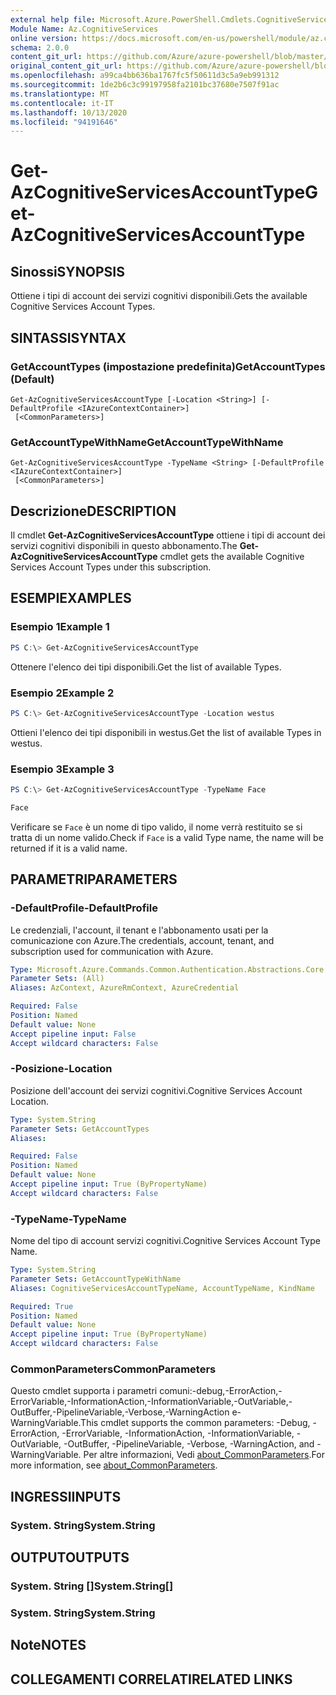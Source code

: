 ```yaml
---
external help file: Microsoft.Azure.PowerShell.Cmdlets.CognitiveServices.dll-Help.xml
Module Name: Az.CognitiveServices
online version: https://docs.microsoft.com/en-us/powershell/module/az.cognitiveservices/get-azcognitiveservicesaccounttype
schema: 2.0.0
content_git_url: https://github.com/Azure/azure-powershell/blob/master/src/CognitiveServices/CognitiveServices/help/Get-AzCognitiveServicesAccountType.md
original_content_git_url: https://github.com/Azure/azure-powershell/blob/master/src/CognitiveServices/CognitiveServices/help/Get-AzCognitiveServicesAccountType.md
ms.openlocfilehash: a99ca4bb636ba1767fc5f50611d3c5a9eb991312
ms.sourcegitcommit: 1de2b6c3c99197958fa2101bc37680e7507f91ac
ms.translationtype: MT
ms.contentlocale: it-IT
ms.lasthandoff: 10/13/2020
ms.locfileid: "94191646"
---
```

# <span data-ttu-id="6886e-101">Get-AzCognitiveServicesAccountType</span><span class="sxs-lookup"><span data-stu-id="6886e-101">Get-AzCognitiveServicesAccountType</span></span>

## <span data-ttu-id="6886e-102">Sinossi</span><span class="sxs-lookup"><span data-stu-id="6886e-102">SYNOPSIS</span></span>
<span data-ttu-id="6886e-103">Ottiene i tipi di account dei servizi cognitivi disponibili.</span><span class="sxs-lookup"><span data-stu-id="6886e-103">Gets the available Cognitive Services Account Types.</span></span>

## <span data-ttu-id="6886e-104">SINTASSI</span><span class="sxs-lookup"><span data-stu-id="6886e-104">SYNTAX</span></span>

### <span data-ttu-id="6886e-105">GetAccountTypes (impostazione predefinita)</span><span class="sxs-lookup"><span data-stu-id="6886e-105">GetAccountTypes (Default)</span></span>
```
Get-AzCognitiveServicesAccountType [-Location <String>] [-DefaultProfile <IAzureContextContainer>]
 [<CommonParameters>]
```

### <span data-ttu-id="6886e-106">GetAccountTypeWithName</span><span class="sxs-lookup"><span data-stu-id="6886e-106">GetAccountTypeWithName</span></span>
```
Get-AzCognitiveServicesAccountType -TypeName <String> [-DefaultProfile <IAzureContextContainer>]
 [<CommonParameters>]
```

## <span data-ttu-id="6886e-107">Descrizione</span><span class="sxs-lookup"><span data-stu-id="6886e-107">DESCRIPTION</span></span>
<span data-ttu-id="6886e-108">Il cmdlet **Get-AzCognitiveServicesAccountType** ottiene i tipi di account dei servizi cognitivi disponibili in questo abbonamento.</span><span class="sxs-lookup"><span data-stu-id="6886e-108">The **Get-AzCognitiveServicesAccountType** cmdlet gets the available Cognitive Services Account Types under this subscription.</span></span>

## <span data-ttu-id="6886e-109">ESEMPI</span><span class="sxs-lookup"><span data-stu-id="6886e-109">EXAMPLES</span></span>

### <span data-ttu-id="6886e-110">Esempio 1</span><span class="sxs-lookup"><span data-stu-id="6886e-110">Example 1</span></span>
```powershell
PS C:\> Get-AzCognitiveServicesAccountType
```

<span data-ttu-id="6886e-111">Ottenere l'elenco dei tipi disponibili.</span><span class="sxs-lookup"><span data-stu-id="6886e-111">Get the list of available Types.</span></span>

### <span data-ttu-id="6886e-112">Esempio 2</span><span class="sxs-lookup"><span data-stu-id="6886e-112">Example 2</span></span>
```powershell
PS C:\> Get-AzCognitiveServicesAccountType -Location westus
```

<span data-ttu-id="6886e-113">Ottieni l'elenco dei tipi disponibili in westus.</span><span class="sxs-lookup"><span data-stu-id="6886e-113">Get the list of available Types in westus.</span></span>

### <span data-ttu-id="6886e-114">Esempio 3</span><span class="sxs-lookup"><span data-stu-id="6886e-114">Example 3</span></span>
```powershell
PS C:\> Get-AzCognitiveServicesAccountType -TypeName Face

Face
```

<span data-ttu-id="6886e-115">Verificare se `Face` è un nome di tipo valido, il nome verrà restituito se si tratta di un nome valido.</span><span class="sxs-lookup"><span data-stu-id="6886e-115">Check if `Face` is a valid Type name, the name will be returned if it is a valid name.</span></span>

## <span data-ttu-id="6886e-116">PARAMETRI</span><span class="sxs-lookup"><span data-stu-id="6886e-116">PARAMETERS</span></span>

### <span data-ttu-id="6886e-117">-DefaultProfile</span><span class="sxs-lookup"><span data-stu-id="6886e-117">-DefaultProfile</span></span>
<span data-ttu-id="6886e-118">Le credenziali, l'account, il tenant e l'abbonamento usati per la comunicazione con Azure.</span><span class="sxs-lookup"><span data-stu-id="6886e-118">The credentials, account, tenant, and subscription used for communication with Azure.</span></span>

```yaml
Type: Microsoft.Azure.Commands.Common.Authentication.Abstractions.Core.IAzureContextContainer
Parameter Sets: (All)
Aliases: AzContext, AzureRmContext, AzureCredential

Required: False
Position: Named
Default value: None
Accept pipeline input: False
Accept wildcard characters: False
```

### <span data-ttu-id="6886e-119">-Posizione</span><span class="sxs-lookup"><span data-stu-id="6886e-119">-Location</span></span>
<span data-ttu-id="6886e-120">Posizione dell'account dei servizi cognitivi.</span><span class="sxs-lookup"><span data-stu-id="6886e-120">Cognitive Services Account Location.</span></span>

```yaml
Type: System.String
Parameter Sets: GetAccountTypes
Aliases:

Required: False
Position: Named
Default value: None
Accept pipeline input: True (ByPropertyName)
Accept wildcard characters: False
```

### <span data-ttu-id="6886e-121">-TypeName</span><span class="sxs-lookup"><span data-stu-id="6886e-121">-TypeName</span></span>
<span data-ttu-id="6886e-122">Nome del tipo di account servizi cognitivi.</span><span class="sxs-lookup"><span data-stu-id="6886e-122">Cognitive Services Account Type Name.</span></span>

```yaml
Type: System.String
Parameter Sets: GetAccountTypeWithName
Aliases: CognitiveServicesAccountTypeName, AccountTypeName, KindName

Required: True
Position: Named
Default value: None
Accept pipeline input: True (ByPropertyName)
Accept wildcard characters: False
```

### <span data-ttu-id="6886e-123">CommonParameters</span><span class="sxs-lookup"><span data-stu-id="6886e-123">CommonParameters</span></span>
<span data-ttu-id="6886e-124">Questo cmdlet supporta i parametri comuni:-debug,-ErrorAction,-ErrorVariable,-InformationAction,-InformationVariable,-OutVariable,-OutBuffer,-PipelineVariable,-Verbose,-WarningAction e-WarningVariable.</span><span class="sxs-lookup"><span data-stu-id="6886e-124">This cmdlet supports the common parameters: -Debug, -ErrorAction, -ErrorVariable, -InformationAction, -InformationVariable, -OutVariable, -OutBuffer, -PipelineVariable, -Verbose, -WarningAction, and -WarningVariable.</span></span> <span data-ttu-id="6886e-125">Per altre informazioni, Vedi [about_CommonParameters](http://go.microsoft.com/fwlink/?LinkID=113216).</span><span class="sxs-lookup"><span data-stu-id="6886e-125">For more information, see [about_CommonParameters](http://go.microsoft.com/fwlink/?LinkID=113216).</span></span>

## <span data-ttu-id="6886e-126">INGRESSI</span><span class="sxs-lookup"><span data-stu-id="6886e-126">INPUTS</span></span>

### <span data-ttu-id="6886e-127">System. String</span><span class="sxs-lookup"><span data-stu-id="6886e-127">System.String</span></span>

## <span data-ttu-id="6886e-128">OUTPUT</span><span class="sxs-lookup"><span data-stu-id="6886e-128">OUTPUTS</span></span>

### <span data-ttu-id="6886e-129">System. String []</span><span class="sxs-lookup"><span data-stu-id="6886e-129">System.String[]</span></span>

### <span data-ttu-id="6886e-130">System. String</span><span class="sxs-lookup"><span data-stu-id="6886e-130">System.String</span></span>

## <span data-ttu-id="6886e-131">Note</span><span class="sxs-lookup"><span data-stu-id="6886e-131">NOTES</span></span>

## <span data-ttu-id="6886e-132">COLLEGAMENTI CORRELATI</span><span class="sxs-lookup"><span data-stu-id="6886e-132">RELATED LINKS</span></span>
